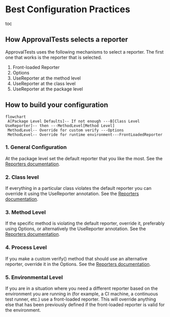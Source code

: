 <a id="top"></a>

# Best Configuration Practices

toc

## How ApprovalTests selects a reporter
ApprovalTests uses the following mechanisms to select a reporter. The first one that works is the reporter that is selected.
1. Front-loaded Reporter
2. Options
3. UseReporter at the method level
4. UseReporter at the class level
5. UseReporter at the package level

## How to build your configuration

```mermaid
flowchart
 A[Package Level Defaults]-- If not enough ---B[Class Level UseReporter]-- then ---MethodLevel[Method Level]
 MethodLevel-- Override for custom verify ---Options
 MethodLevel-- Override for runtime environment---FrontLoadedReporter
```

### 1. General Configuration
At the package level set the default reporter that you like the most.
See the [Reporters documentation](../Reporters.md#package-level).

### 2. Class level
If everything in a particular class violates the default reporter you can override it using the UseReporter annotation.
See the [Reporters documentation](../Reporters.md#class-and-method-level).

### 3. Method Level
If the specific method is violating the default reporter, override it, preferably using Options, or alternatively the UseReporter annotation.
See the [Reporters documentation](../Reporters.md#via-options).

### 4. Process Level
If you make a custom verify() method that should use an alternative reporter, override it in the Options.
See the [Reporters documentation](../Reporters.md#via-options).

### 5. Environmental Level
If you are in a situation where you need a different reporter based on the environment you are running in (for example, a CI machine, a continuous test runner, etc.) use a front-loaded reporter. This will override anything else that has been previously defined if the front-loaded reporter is valid for the environment.

